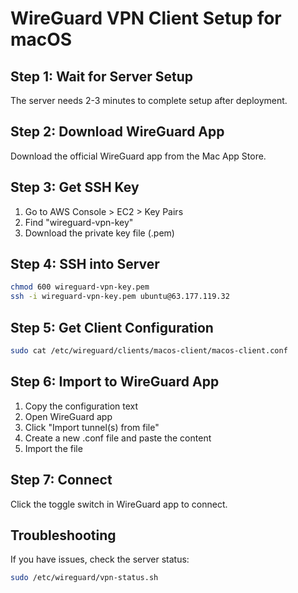 # WireGuard VPN Client Setup for macOS

## Step 1: Wait for Server Setup
The server needs 2-3 minutes to complete setup after deployment.

## Step 2: Download WireGuard App
Download the official WireGuard app from the Mac App Store.

## Step 3: Get SSH Key
1. Go to AWS Console > EC2 > Key Pairs
2. Find "wireguard-vpn-key"
3. Download the private key file (.pem)

## Step 4: SSH into Server
```bash
chmod 600 wireguard-vpn-key.pem
ssh -i wireguard-vpn-key.pem ubuntu@63.177.119.32
```

## Step 5: Get Client Configuration
```bash
sudo cat /etc/wireguard/clients/macos-client/macos-client.conf
```

## Step 6: Import to WireGuard App
1. Copy the configuration text
2. Open WireGuard app
3. Click "Import tunnel(s) from file"
4. Create a new .conf file and paste the content
5. Import the file

## Step 7: Connect
Click the toggle switch in WireGuard app to connect.

## Troubleshooting
If you have issues, check the server status:
```bash
sudo /etc/wireguard/vpn-status.sh
```

